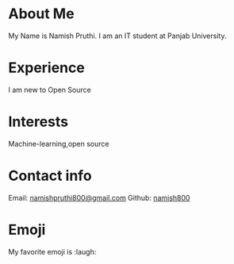 # About Me
My Name is Namish Pruthi. I am an IT student at Panjab University.

# Experience
I am new to Open Source

# Interests
Machine-learning,open source

# Contact info
Email: [namishpruthi800@gmail.com](mailto:namishpruthi800@gmail.com)
Github: [namish800](https://github.com/namish800)

# Emoji
My favorite emoji is :laugh: